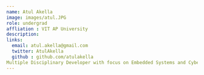 ```yaml
---
name: Atul Akella
image: images/atul.JPG
role: undergrad
affliation : VIT AP University
description: 
links:
  email: atul.akella@gmail.com
  twitter: AtulAkella
  github : github.com/atulakella
Multiple Disciplinary Developer with focus on Embedded Systems and Cyber Physical Systems
---
```

